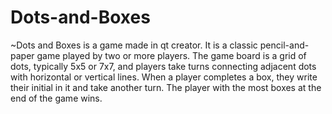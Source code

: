 # Dots-and-Boxes
~Dots and Boxes is a game made in qt creator.
It is a classic pencil-and-paper game played by two or more players. The game board is a grid of dots, typically 5x5 or 7x7, and players take turns connecting adjacent dots with horizontal or vertical lines. When a player completes a box, they write their initial in it and take another turn. The player with the most boxes at the end of the game wins.
